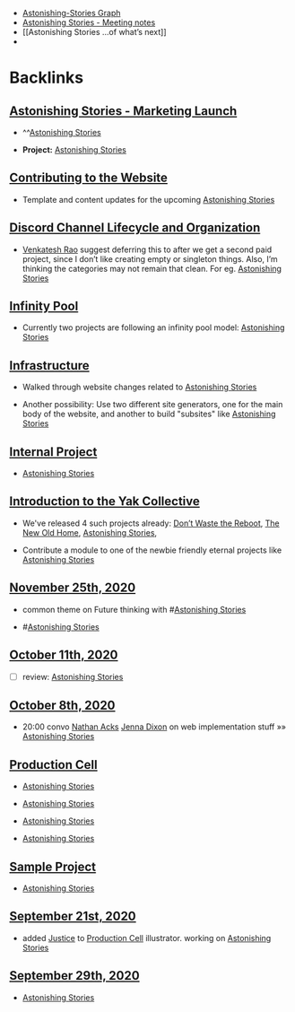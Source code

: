 - [Astonishing-Stories Graph](<Astonishing-Stories Graph.md>)
- [Astonishing Stories -  Meeting notes](<Astonishing Stories -  Meeting notes.md>)
- [[Astonishing Stories
...of what’s next]]
- 

# Backlinks
## [Astonishing Stories - Marketing Launch](<Astonishing Stories - Marketing Launch.md>)
- ^^[Astonishing Stories](<Astonishing Stories.md>)

- **Project:** [Astonishing Stories](<Astonishing Stories.md>)

## [Contributing to the Website](<Contributing to the Website.md>)
- Template and content updates for the upcoming [Astonishing Stories](<Astonishing Stories.md>)

## [Discord Channel Lifecycle and Organization](<Discord Channel Lifecycle and Organization.md>)
- [Venkatesh Rao](<Venkatesh Rao.md>) suggest deferring this to after we get a second paid project, since I don’t like creating empty or singleton things. Also, I’m thinking the categories may not remain that clean. For eg. [Astonishing Stories](<Astonishing Stories.md>)

## [Infinity Pool](<Infinity Pool.md>)
- Currently two projects are following an infinity pool model: [Astonishing Stories](<Astonishing Stories.md>)

## [Infrastructure](<Infrastructure.md>)
- Walked through website changes related to [Astonishing Stories](<Astonishing Stories.md>)

- Another possibility: Use two different site generators, one for the main body of the website, and another to build "subsites" like [Astonishing Stories](<Astonishing Stories.md>)

## [Internal Project](<Internal Project.md>)
- [Astonishing Stories](<Astonishing Stories.md>)

## [Introduction to the Yak Collective](<Introduction to the Yak Collective.md>)
- We've released 4 such projects already: [Don’t Waste the Reboot](<Don’t Waste the Reboot.md>), [The New Old Home](<The New Old Home.md>), [Astonishing Stories](<Astonishing Stories.md>),

- Contribute a module to one of the newbie friendly eternal projects like [Astonishing Stories](<Astonishing Stories.md>)

## [November 25th, 2020](<November 25th, 2020.md>)
- common theme on Future thinking with #[Astonishing Stories](<Astonishing Stories.md>)

- #[Astonishing Stories](<Astonishing Stories.md>)

## [October 11th, 2020](<October 11th, 2020.md>)
- [ ] review: [Astonishing Stories](<Astonishing Stories.md>)

## [October 8th, 2020](<October 8th, 2020.md>)
- 20:00 convo [Nathan Acks](<Nathan Acks.md>) [Jenna Dixon](<Jenna Dixon.md>) on web implementation stuff »» [Astonishing Stories](<Astonishing Stories.md>)

## [Production Cell](<Production Cell.md>)
- [Astonishing Stories](<Astonishing Stories.md>)

- [Astonishing Stories](<Astonishing Stories.md>)

- [Astonishing Stories](<Astonishing Stories.md>)

- [Astonishing Stories](<Astonishing Stories.md>)

## [Sample Project](<Sample Project.md>)
- [Astonishing Stories](<Astonishing Stories.md>)

## [September 21st, 2020](<September 21st, 2020.md>)
- added [Justice](<Justice.md>) to [Production Cell](<Production Cell.md>) illustrator. working on [Astonishing Stories](<Astonishing Stories.md>)

## [September 29th, 2020](<September 29th, 2020.md>)
- [Astonishing Stories](<Astonishing Stories.md>)

